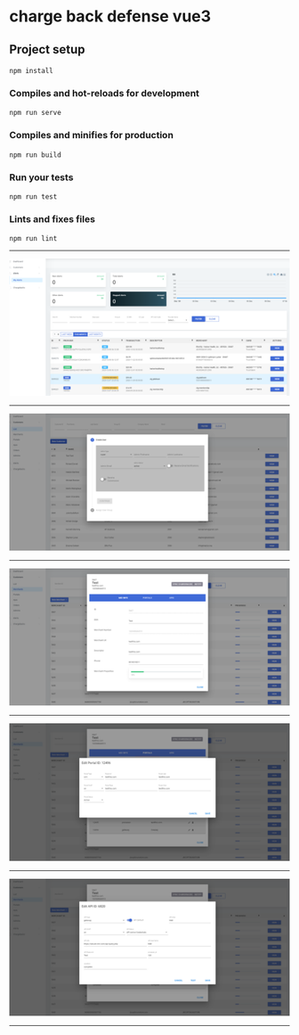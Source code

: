 # charge back defense vue3

## Project setup
```
npm install
```

### Compiles and hot-reloads for development
```
npm run serve
```

### Compiles and minifies for production
```
npm run build
```

### Run your tests
```
npm run test
```

### Lints and fixes files
```
npm run lint
```
<hr>
<img src="image (0).png">
<hr>
<img src="image (1).png">
<hr>
<img src="image (3).png">
<hr>
<img src="image (4).png">
<hr>
<img src="image (5).png">
<hr>


